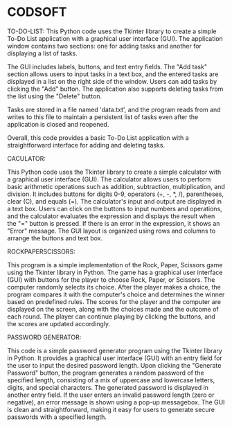 # CODSOFT 
TO-DO-LIST:
This Python code uses the Tkinter library to create a simple To-Do List application with a graphical user interface (GUI). The application window contains two sections: one for adding tasks and another for displaying a list of tasks.

The GUI includes labels, buttons, and text entry fields. The "Add task" section allows users to input tasks in a text box, and the entered tasks are displayed in a list on the right side of the window. Users can add tasks by clicking the "Add" button. The application also supports deleting tasks from the list using the "Delete" button.

Tasks are stored in a file named 'data.txt', and the program reads from and writes to this file to maintain a persistent list of tasks even after the application is closed and reopened.

Overall, this code provides a basic To-Do List application with a straightforward interface for adding and deleting tasks.


CACULATOR:

This Python code uses the Tkinter library to create a simple calculator with a graphical user interface (GUI). The calculator allows users to perform basic arithmetic operations such as addition, subtraction, multiplication, and division. It includes buttons for digits 0-9, operators (+, -, *, /), parentheses, clear (C), and equals (=). The calculator's input and output are displayed in a text box. Users can click on the buttons to input numbers and operations, and the calculator evaluates the expression and displays the result when the "=" button is pressed. If there is an error in the expression, it shows an "Error" message. The GUI layout is organized using rows and columns to arrange the buttons and text box.

ROCKPAPERSCISSORS:

This program is a simple implementation of the Rock, Paper, Scissors game using the Tkinter library in Python. The game has a graphical user interface (GUI) with buttons for the player to choose Rock, Paper, or Scissors. The computer randomly selects its choice. After the player makes a choice, the program compares it with the computer's choice and determines the winner based on predefined rules. The scores for the player and the computer are displayed on the screen, along with the choices made and the outcome of each round. The player can continue playing by clicking the buttons, and the scores are updated accordingly.

PASSWORD GENERATOR:

This code is a simple password generator program using the Tkinter library in Python. It provides a graphical user interface (GUI) with an entry field for the user to input the desired password length. Upon clicking the "Generate Password" button, the program generates a random password of the specified length, consisting of a mix of uppercase and lowercase letters, digits, and special characters. The generated password is displayed in another entry field. If the user enters an invalid password length (zero or negative), an error message is shown using a pop-up messagebox. The GUI is clean and straightforward, making it easy for users to generate secure passwords with a specified length.





